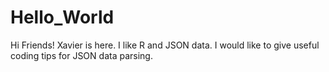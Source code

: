 # Hello_World

Hi Friends!
Xavier is here. I like R and JSON data.
I would like to give useful coding tips for JSON data parsing.